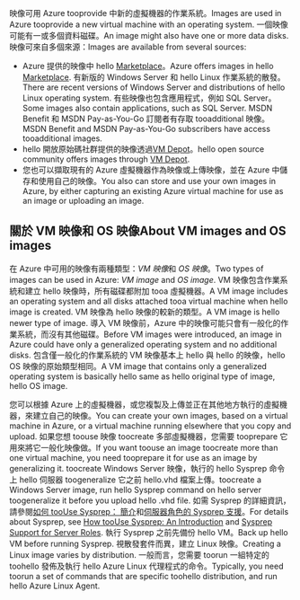 

<span data-ttu-id="cf299-101">映像可用 Azure tooprovide 中新的虛擬機器的作業系統。</span><span class="sxs-lookup"><span data-stu-id="cf299-101">Images are used in Azure tooprovide a new virtual machine with an operating system.</span></span> <span data-ttu-id="cf299-102">一個映像可能有一或多個資料磁碟。</span><span class="sxs-lookup"><span data-stu-id="cf299-102">An image might also have one or more data disks.</span></span> <span data-ttu-id="cf299-103">映像可來自多個來源：</span><span class="sxs-lookup"><span data-stu-id="cf299-103">Images are available from several sources:</span></span>

* <span data-ttu-id="cf299-104">Azure 提供的映像中 hello [Marketplace](https://azure.microsoft.com/gallery/virtual-machines/)。</span><span class="sxs-lookup"><span data-stu-id="cf299-104">Azure offers images in hello [Marketplace](https://azure.microsoft.com/gallery/virtual-machines/).</span></span> <span data-ttu-id="cf299-105">有新版的 Windows Server 和 hello Linux 作業系統的散發。</span><span class="sxs-lookup"><span data-stu-id="cf299-105">There are recent versions of Windows Server and distributions of hello Linux operating system.</span></span> <span data-ttu-id="cf299-106">有些映像也包含應用程式，例如 SQL Server。</span><span class="sxs-lookup"><span data-stu-id="cf299-106">Some images also contain applications, such as SQL Server.</span></span> <span data-ttu-id="cf299-107">MSDN Benefit 和 MSDN Pay-as-You-Go 訂閱者有存取 tooadditional 映像。</span><span class="sxs-lookup"><span data-stu-id="cf299-107">MSDN Benefit and MSDN Pay-as-You-Go subscribers have access tooadditional images.</span></span>
* <span data-ttu-id="cf299-108">hello 開放原始碼社群提供的映像透過[VM Depot](http://vmdepot.msopentech.com/List/Index)。</span><span class="sxs-lookup"><span data-stu-id="cf299-108">hello open source community offers images through [VM Depot](http://vmdepot.msopentech.com/List/Index).</span></span>
* <span data-ttu-id="cf299-109">您也可以擷取現有的 Azure 虛擬機器作為映像或上傳映像，並在 Azure 中儲存和使用自己的映像。</span><span class="sxs-lookup"><span data-stu-id="cf299-109">You also can store and use your own images in Azure, by either capturing an existing Azure virtual machine for use as an image or uploading an image.</span></span>

## <a name="about-vm-images-and-os-images"></a><span data-ttu-id="cf299-110">關於 VM 映像和 OS 映像</span><span class="sxs-lookup"><span data-stu-id="cf299-110">About VM images and OS images</span></span>
<span data-ttu-id="cf299-111">在 Azure 中可用的映像有兩種類型：*VM 映像*和 *OS 映像*。</span><span class="sxs-lookup"><span data-stu-id="cf299-111">Two types of images can be used in Azure: *VM image* and *OS image*.</span></span> <span data-ttu-id="cf299-112">VM 映像包含作業系統和建立 hello 映像時，所有磁碟都附加 tooa 虛擬機器。</span><span class="sxs-lookup"><span data-stu-id="cf299-112">A VM image includes an operating system and all disks attached tooa virtual machine when hello image is created.</span></span> <span data-ttu-id="cf299-113">VM 映像為 hello 映像的較新的類型。</span><span class="sxs-lookup"><span data-stu-id="cf299-113">A VM image is hello newer type of image.</span></span> <span data-ttu-id="cf299-114">導入 VM 映像前，Azure 中的映像可能只會有一般化的作業系統，而沒有其他磁碟。</span><span class="sxs-lookup"><span data-stu-id="cf299-114">Before VM images were introduced, an image in Azure could have only a generalized operating system and no additional disks.</span></span> <span data-ttu-id="cf299-115">包含僅一般化的作業系統的 VM 映像基本上 hello 與 hello 的映像，hello OS 映像的原始類型相同。</span><span class="sxs-lookup"><span data-stu-id="cf299-115">A VM image that contains only a generalized operating system is basically hello same as hello original type of image, hello OS image.</span></span>

<span data-ttu-id="cf299-116">您可以根據 Azure 上的虛擬機器，或您複製及上傳並正在其他地方執行的虛擬機器，來建立自己的映像。</span><span class="sxs-lookup"><span data-stu-id="cf299-116">You can create your own images, based on a virtual machine in Azure, or a virtual machine running elsewhere that you copy and upload.</span></span> <span data-ttu-id="cf299-117">如果您想 toouse 映像 toocreate 多部虛擬機器，您需要 tooprepare 它用來將它一般化映像做。</span><span class="sxs-lookup"><span data-stu-id="cf299-117">If you want toouse an image toocreate more than one virtual machine, you need tooprepare it for use as an image by generalizing it.</span></span> <span data-ttu-id="cf299-118">toocreate Windows Server 映像，執行的 hello Sysprep 命令上 hello 伺服器 toogeneralize 它之前 hello.vhd 檔案上傳。</span><span class="sxs-lookup"><span data-stu-id="cf299-118">toocreate a Windows Server image, run hello Sysprep command on hello server toogeneralize it before you upload hello .vhd file.</span></span> <span data-ttu-id="cf299-119">如需 Sysprep 的詳細資訊，請參閱[如何 tooUse Sysprep： 簡介](http://go.microsoft.com/fwlink/p/?LinkId=392030)和[伺服器角色的 Sysprep 支援](https://msdn.microsoft.com/windows/hardware/commercialize/manufacture/desktop/sysprep-support-for-server-roles)。</span><span class="sxs-lookup"><span data-stu-id="cf299-119">For details about Sysprep, see [How tooUse Sysprep: An Introduction](http://go.microsoft.com/fwlink/p/?LinkId=392030) and [Sysprep Support for Server Roles](https://msdn.microsoft.com/windows/hardware/commercialize/manufacture/desktop/sysprep-support-for-server-roles).</span></span> <span data-ttu-id="cf299-120">執行 Sysprep 之前先備份 hello VM。</span><span class="sxs-lookup"><span data-stu-id="cf299-120">Back up hello VM before running Sysprep.</span></span> <span data-ttu-id="cf299-121">視散發套件而異，建立 Linux 映像。</span><span class="sxs-lookup"><span data-stu-id="cf299-121">Creating a Linux image varies by distribution.</span></span> <span data-ttu-id="cf299-122">一般而言，您需要 toorun 一組特定的 toohello 發佈及執行 hello Azure Linux 代理程式的命令。</span><span class="sxs-lookup"><span data-stu-id="cf299-122">Typically, you need toorun a set of commands that are specific toohello distribution, and run hello Azure Linux Agent.</span></span>
